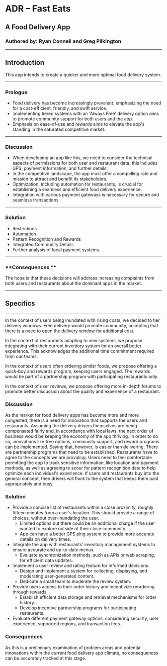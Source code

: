 # ADR – Fast Eats 
## A Food Delivery App
### Authored by: Ryan Connell and Greg Pilkington

---

## Introduction

This app intends to create a quicker and more optimal food delivery system.

---

### Prologue 

- Food delivery has become increasingly prevalent, emphasizing the need for a cost-efficient, friendly, and swift service.
- Implementing tiered systems with an 'Always Free' delivery option aims to promote community support for both users and the app.
- Emphasis on ease-of-use and rewards aims to elevate the app's standing in the saturated competitive market.

---

### **Discussion**

- When developing an app like this, we need to consider the technical aspects of permissions for both user and restaurant data, this includes GPS, payment information, and further details
- In the competitive landscape, the app must offer a compelling rate and mission to attract and benefit its stakeholders.
- Optimization, including automation for restaurants, is crucial for establishing a seamless and efficient food delivery experience.
- Integration with various payment gateways is necessary for secure and seamless transactions.

---

### **Solution**

- Restrictions
- Automation
- Pattern Recognition and Rewards
- Integrated Community Details
- Further analysis of local payment systems.

---

### **Consequences **

The hope is that these decisions will address increasing complaints from both users and restaurants about the dominant apps in the market.

---

## Specifics

---

In the context of users being inundated with rising costs, we decided to tier delivery windows. Free delivery would promote community, accepting that there is a need to open the delivery window for additional cost.

In the context of restaurants adapting to new systems, we propose integrating with their current inventory system for an overall better experience. This acknowledges the additional time commitment required from our teams.

In the context of users often ordering similar foods, we propose offering a quick-buy and rewards program, keeping users engaged. The rewards would be part of a partnership program with participating restaurants only.

In the context of user reviews, we propose offering more in-depth forums to promote better discussion about the quality and experience of a restaurant.

### Discussion

As the market for food delivery apps has become more and more congested, there is a need for innovation that
supports the users and restaurants. Assuming the delivery drivers themselves are being compensated fairly 
and, in accordance with local laws, the next order of business would be keeping the economy of the app thriving.
In order to do so, innovations like free options, community support, and reward programs can be implemented.
Saying that, however, is easier than delivering. There are partnership programs that need to be established.
Restaurants have to agree to the concepts we are providing. Users need to feel comfortable permitting the app
to track sensitive information, like location and payment methods, as well as agreeing to scour for pattern
recognition data to help optimize each individual's experience. If users and restaurants buy into the general
concept, then drivers will flock to the system that keeps them paid appropriately and busy.

### Solution

- Provide a concise list of restaurants within a close proximity, roughly fifteen minutes from a user's location. This should provide a range of choices, without over-inundating the user. 
	- Limited options but there could be an additional charge if the user wanted to explore outside of their close community.
	- App can have a better GPS ping system to provide more accurate details on delivery times.
- Integrate the app with restaurants' inventory management systems to ensure accurate and up-to-date menus.
	- Evaluate synchronization methods, such as APIs or web scraping, for efficient data updates.
- Implement a user review and rating feature for informed decisions.
	- Design and implement a system for collecting, displaying, and moderating user-generated content.
	- Dedicate a small team to moderate the review system.
- Provide users access to their order history and incentivize reordering through rewards.
	- Establish efficient data storage and retrieval mechanisms for order history.
	- Develop incentive partnership programs for participating restaurants.
- Evaluate different payment gateway options, considering security, user experience, supported regions, and transaction fees.

### Consequences

As this is a preliminary examination of problem areas and potential innovations within the current food delivery app climate, no consequences can be accurately tracked at this stage.
